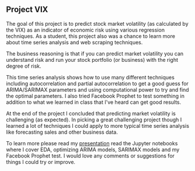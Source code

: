 ## Project VIX

The goal of this project is to predict stock market volatility (as calculated by the VIX) as an indicator of economic risk using various regression techniques. As a student, this project also was a chance to learn more about time series analysis and web scraping techniques.

The business reasoning is that if you can predict market volatility you can understand risk and run your stock portfolio (or business) with the right degree of risk.

This time series analysis shows how to use many different techniques including autocorrelation and partial autocorrelation to get a good guess for ARIMA/SARIMAX parameters and using computational power to try and find the optimal parameters. I also tried Facebook Prophet to test something in addition to what we learned in class that I've heard can get good results.

At the end of the project I concluded that predicting market volatility is challenging (as expected). In picking a great challenging project though I learned a lot of techniques I could apply to more typical time series analysis like forecasting sales and other business data.

To learn more please read my [presentation]('Project_Presentation.pdf') read the Jupyter notebooks where I cover EDA, optimizing ARIMA models, SARIMAX models and my Facebook Prophet test. I would love any comments or suggestions for things I could try or improve.
